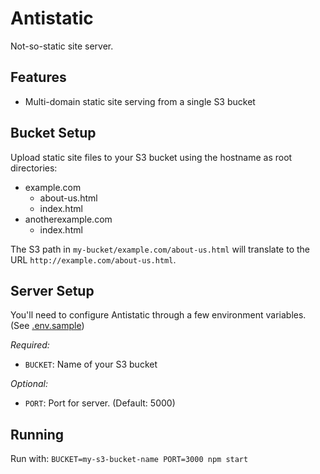 # Antistatic

Not-so-static site server.

## Features

- Multi-domain static site serving from a single S3 bucket

## Bucket Setup

Upload static site files to your S3 bucket using the hostname as root directories:

- example.com
  - about-us.html
  - index.html
- anotherexample.com
  - index.html

The S3 path in `my-bucket/example.com/about-us.html` will translate to the URL `http://example.com/about-us.html`.

## Server Setup

You'll need to configure Antistatic through a few environment variables. (See [.env.sample](/.env.sample))

*Required:*
- `BUCKET`: Name of your S3 bucket

*Optional:*
- `PORT`: Port for server. (Default: 5000)

## Running

Run with: `BUCKET=my-s3-bucket-name PORT=3000 npm start`
